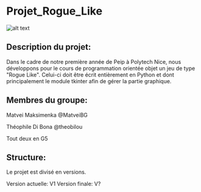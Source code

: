 # Projet_Rogue_Like

![alt text](https://github.com/MatveiBG/Projet_Rogue_Like/blob/main/repository-open-graph-template.png?raw=true)

## Description du projet:
Dans le cadre de notre première année de Peip à Polytech Nice, nous développons pour le cours de programmation orientée objet un jeu de type "Rogue Like". Celui-ci doit être écrit entièrement en Python et dont principalement le module tkinter afin de gérer la partie graphique.

## Membres du groupe:

Matvei Maksimenka @MatveiBG

Théophile Di Bona @theobilou

Tout deux en G5

## Structure:

Le projet est divisé en versions.

Version actuelle: V1
Version finale: V?

